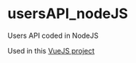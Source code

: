 # usersAPI_nodeJS
Users API coded in NodeJS

Used in this [VueJS project](https://github.com/peppearl/users-project-vuejs)